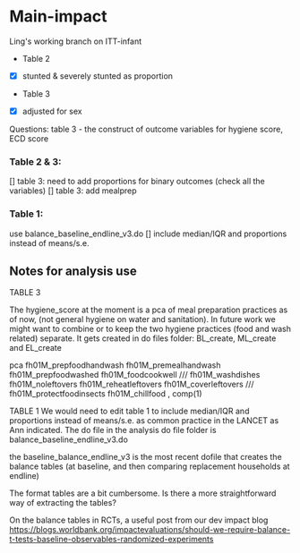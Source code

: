 # Main-impact


Ling's working branch on ITT-infant

- Table 2
 - [x] stunted & severely stunted as proportion
- Table 3
 - [x] adjusted for sex
  

Questions:
table 3 - the construct of outcome variables for hygiene score, ECD score


### Table 2 & 3: 

[] table 3: need to add proportions for binary outcomes (check all the variables)
[] table 3: add mealprep

### Table 1:

use balance_baseline_endline_v3.do
[] include median/IQR and proportions instead of means/s.e.




## Notes for analysis use



TABLE 3

The hygiene_score at the moment is a pca of meal preparation practices as of now, (not general hygiene on water and sanitation).
In future work we might want to combine or to keep the two hygiene practices (food and wash related) separate.
It gets created in do files folder: BL_create, ML_create and EL_create
 
pca fh01M_prepfoodhandwash fh01M_premealhandwash fh01M_prepfoodwashed fh01M_foodcookwell ///
                fh01M_washdishes fh01M_noleftovers fh01M_reheatleftovers fh01M_coverleftovers ///
                fh01M_protectfoodinsects fh01M_chillfood , comp(1)


TABLE 1
We would need to edit table 1 to include median/IQR and proportions instead of means/s.e. as common practice in the LANCET as Ann indicated.
The do file in the analysis do file folder is balance_baseline_endline_v3.do

the baseline_balance_endline_v3 is the most recent dofile that creates the balance tables 
(at baseline, and then comparing replacement households at endline)


The format tables are a bit cumbersome. Is there a more straightforward way of extracting the tables?
 
On the balance tables in RCTs, a useful post from our dev impact blog https://blogs.worldbank.org/impactevaluations/should-we-require-balance-t-tests-baseline-observables-randomized-experiments

